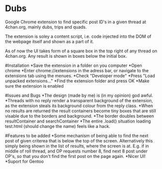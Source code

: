 # Dubs
Google Chrome extension to find specific post ID's in a given thread at 4chan.org, mainly dubs, trips and quads.

The extension is soley a content script, i.e. code injected into the DOM of the webpage itself and shown as a part of it.

As of now the UI takes form of a square box in the top right of any thread on 4chan.org. Any result is shown in boxes below the initial box. 

#Installation
*Save the extension in a folder on you computer
*Open chrome
*Enter chrome://extensions in the adress bar, or navigate to the extensions tab using the menues. 
*Check "Developer mode"
*Press "Load unpacked extensions..."
*Find the extension folder and press OK
*Make sure the extension is enabled

#Issues and Bugs
*The design (made by me) is (in my opinion) god awful.
*Threads with no reply render a transparent background of the extension, as the extension steals its background colour from the reply class.
*When no results are returned the result containers become tiny boxes that are still visable due to the borders and background.
*The border doubles between resultContainer and searchContainer
*The entire .load() situation loading test.html (should change the name) feels like a hack.

#Features to be added
*Some mechanism of being able to find the next post of given criterea that is below the top of the screen. Alternatively this simply being shown in the list of results, where the screen is at. E.g. if in middle of roll thread, and OP requests number 8, find next 8 post under OP's, so that you don't find the first post on the page again.
*Nicer UI!
*Suport for Gentoo